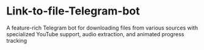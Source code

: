 # Link-to-file-Telegram-bot
A feature-rich Telegram bot for downloading files from various sources with specialized YouTube support, audio extraction, and animated progress tracking
